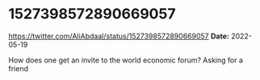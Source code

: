 # 1527398572890669057
https://twitter.com/AliAbdaal/status/1527398572890669057
**Date:** 2022-05-19

How does one get an invite to the world economic forum? Asking for a friend
